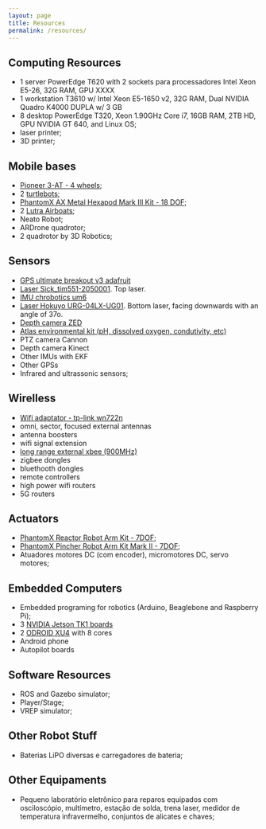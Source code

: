 ```yaml
---
layout: page
title: Resources
permalink: /resources/
---
```


## Computing Resources

 - 1 server PowerEdge T620 with 2 sockets para processadores Intel Xeon E5-26, 32G RAM, GPU XXXX
 - 1 workstation T3610 w/ Intel Xeon E5-1650 v2, 32G RAM, Dual NVIDIA Quadro K4000 DUPLA w/ 3 GB 
 - 8 desktop PowerEdge T320, Xeon 1.90GHz Core i7, 16GB RAM, 2TB HD, GPU NVIDIA GT 640, and Linux OS;
 - laser printer;
 - 3D printer;

## Mobile bases

 - [Pioneer 3-AT - 4 wheels](http://www.mobilerobots.com/ResearchRobots/P3AT.aspx);
 - 2 [turtlebots](http://store.clearpathrobotics.com/products/turtlebot-2);
 - [PhantomX AX Metal Hexapod Mark III Kit - 18 DOF](http://www.trossenrobotics.com/phantomx-ax-hexapod.aspx);
 - 2 [Lutra Airboats](http://senseplatypus.com/lutra-airboat/);
 - Neato Robot;
 - ARDrone quadrotor;
 - 2 quadrotor by 3D Robotics;

## Sensors

 - [GPS ultimate breakout v3 adafruit](https://www.adafruit.com/product/746)
 - [Laser Sick_tim551-2050001](https://www.sick.com/us/en/detection-and-ranging-solutions/2d-laser-scanners/tim5xx/tim551-2050001/p/p343045). Top laser.
 - [IMU chrobotics um6](http://www.chrobotics.com/shop/orientation-sensor-um6)
 - [Laser Hokuyo URG-04LX-UG01](https://www.hokuyo-aut.jp/02sensor/07scanner/urg_04lx_ug01.html). Bottom laser, facing downwards with an angle of 37o.
 - [Depth camera ZED](https://www.stereolabs.com/)
 - [Atlas environmental kit (pH, dissolved oxygen, condutivity, etc)](https://www.atlas-scientific.com/product_pages/kits/env-sds-kit.html)
 - PTZ camera Cannon
 - Depth camera Kinect
 - Other IMUs with EKF
 - Other GPSs
 - Infrared and ultrassonic sensors;

## Wirelless

 - [Wifi adaptator - tp-link wn722n](http://www.tp-link.com/en/download/TL-WN722N.html)
 - omni, sector, focused external antennas
 - antenna boosters
 - wifi signal extension
 - [long range external xbee (900MHz)](https://www.digi.com/products/xbee-rf-solutions/modules/xbee-pro-900hp)
 - zigbee dongles
 - bluethooth dongles
 - remote controllers
 - high power wifi routers
 - 5G routers

## Actuators

 - [PhantomX Reactor Robot Arm Kit - 7DOF](http://www.trossenrobotics.com/p/phantomx-ax-12-reactor-robot-arm.aspx);
 - [PhantomX Pincher Robot Arm Kit Mark II - 7DOF](http://www.trossenrobotics.com/p/PhantomX-Pincher-Robot-Arm.aspx);
 - Atuadores motores DC (com encoder), micromotores DC, servo motores;

## Embedded Computers

 - Embedded programing for robotics (Arduino, Beaglebone and Raspberry Pi);
 - 3 [NVIDIA Jetson TK1 boards](http://www.nvidia.com/object/jetson-tk1-embedded-dev-kit.html)
 - 2 [ODROID XU4](http://www.hardkernel.com/main/products/prdt_info.php?g_code=G143452239825) with 8 cores
 - Android phone
 - Autopilot boards

## Software Resources

 - ROS and Gazebo simulator;
 - Player/Stage;
 - VREP simulator;

## Other Robot Stuff

 - Baterias LiPO diversas e carregadores de bateria;

## Other Equipaments

 - Pequeno laboratório eletrônico para reparos equipados com osciloscópio, multímetro, estação de solda, trena laser, medidor de temperatura infravermelho, conjuntos de alicates e chaves;

